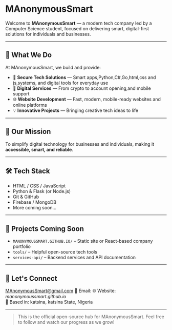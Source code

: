 # MAnonymousSmart

Welcome to **MAnonymousSmart** — a modern tech company led by a Computer Science student, focused on delivering smart, digital-first solutions for individuals and businesses.

---

## 🚀 What We Do

At MAnonymousSmart, we build and provide:

- 🔐 **Secure Tech Solutions** — Smart apps,Python,C#,Go,html,css and js,systems, and digital tools for everyday use
- 📱 **Digital Services** — From crypto to account opening,and mobile support
- 🌐 **Website Development** — Fast, modern, mobile-ready websites and online platforms
- 💡 **Innovative Projects** — Bringing creative tech ideas to life

---

## 🎯 Our Mission

To simplify digital technology for businesses and individuals, making it **accessible, smart, and reliable**.

---

## 🛠️ Tech Stack

- HTML / CSS / JavaScript
- Python & Flask (or Node.js)
- Git & GitHub
- Firebase / MongoDB
- More coming soon...

---

## 📁 Projects Coming Soon

- `MANONYMOUSSMART.GITHUB.IO/` – Static site or React-based company portfolio
- `tools/` – Helpful open-source tech tools
- `services-api/` – Backend services and API documentation

---

## 💬 Let's Connect
MAnonymousSmart@gmail.com 
📧 Email:
🌐 Website: *manonymoussmart.github.io*  
📍 Based in: katsina, katsina State, Nigeria

---

> This is the official open-source hub for MAnonymousSmart. Feel free to follow and watch our progress as we grow!

